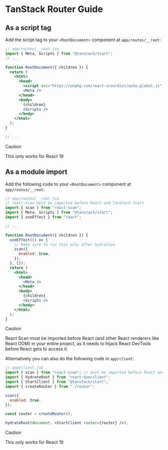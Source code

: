 # TanStack Router Guide

## As a script tag

Add the script tag to your `<RootDocument>` component at `app/routes/__root`:

```jsx
// app/routes/__root.jsx
import { Meta, Scripts } from "@tanstack/start";
// ...

function RootDocument({ children }) {
  return (
    <html>
      <head>
        <script src="https://unpkg.com/react-scan/dist/auto.global.js" />
        <Meta />
      </head>
      <body>
        {children}
        <Scripts />
      </body>
    </html>
  );
}

// ...
```

> [!CAUTION]
> This only works for React 19

## As a module import

Add the following code to your `<RootDocument>` component at `app/routes/__root`:

```jsx
// app/routes/__root.jsx
// react-scan must be imported before React and TanStack Start
import { scan } from "react-scan";
import { Meta, Scripts } from "@tanstack/start";
import { useEffect } from "react";

// ...

function RootDocument({ children }) {
  useEffect(() => {
    // Make sure to run this only after hydration
    scan({
      enabled: true,
    });
  }, []);
  return (
    <html>
      <head>
        <Meta />
      </head>
      <body>
        {children}
        <Scripts />
      </body>
    </html>
  );
}
```

> [!CAUTION]
> React Scan must be imported before React (and other React renderers like React DOM) in your entire project, as it needs to hijack React DevTools before React gets to access it.

Alternatively you can also do the following code in `app/client`:

```jsx
// app/client.jsx
import { scan } from "react-scan"; // must be imported before React and React DOM
import { hydrateRoot } from "react-dom/client";
import { StartClient } from "@tanstack/start";
import { createRouter } from "./router";

scan({
  enabled: true,
});

const router = createRouter();

hydrateRoot(document, <StartClient router={router} />);
```

> [!CAUTION]
> This only works for React 19
